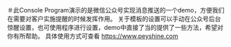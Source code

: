 ＃此Console Program演示的是微信公众号实现消息推送的一个demo，方便我们在需要对客户实施提醒的时候发挥作用。
关于模板的设置可以手动在公众号后台惊醒设置，也可使用程序进行设置，demo中直接了当的提供了一些方法，希望对你有所帮助。
具体使用方式可查看 https://www.peyshine.com
